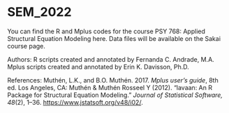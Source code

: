 # SEM_2022
You can find the R and Mplus codes for the course PSY 768: Applied Structural Equation Modeling here. 
Data files will be available on the Sakai course page.

Authors: 
R scripts created and annotated by Fernanda C. Andrade, M.A.
Mplus scripts created and annotated by Erin K. Davisson, Ph.D.

References:
Muthén, L.K., and B.O. Muthén. 2017. _Mplus user’s guide_, 8th ed. Los Angeles, CA: Muthén & Muthén
Rosseel Y (2012). “lavaan: An R Package for Structural Equation Modeling.” _Journal of Statistical Software, 48_(2), 1–36. https://www.jstatsoft.org/v48/i02/. 
